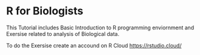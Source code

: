# R for Biologists

This Tutorial includes Basic Introduction to R programming enviornment and Exersise related to analysis of Biological data.

To do the Exersise create an accound on R Cloud https://rstudio.cloud/
